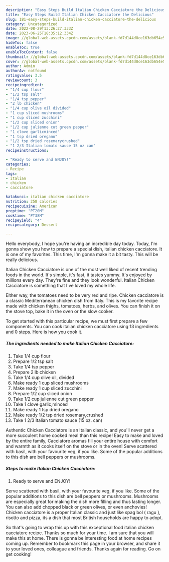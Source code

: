 ```yaml
---
description: "Easy Steps Build Italian Chicken Cacciatore the Delicious"
title: "Easy Steps Build Italian Chicken Cacciatore the Delicious"
slug: 181-easy-steps-build-italian-chicken-cacciatore-the-delicious
category: Uncategorized
date: 2022-08-29T13:26:27.333Z
date: 2023-06-25T18:35:12.334Z
image: //global-web-assets.cpcdn.com/assets/blank-fd7d144d8ce163db654e5a02c40b08a2775adb7897d16e4062681dc7e1b2800f.png
hideToc: false
enableToc: true
enableTocContent: false
thumbnail: //global-web-assets.cpcdn.com/assets/blank-fd7d144d8ce163db654e5a02c40b08a2775adb7897d16e4062681dc7e1b2800f.png
cover: //global-web-assets.cpcdn.com/assets/blank-fd7d144d8ce163db654e5a02c40b08a2775adb7897d16e4062681dc7e1b2800f.png
author: Admin
authorAv: notfound
ratingvalue: 3.5
reviewcount: 3
recipeingredient:
- "1/4 cup flour"
- "1/2 tsp salt"
- "1/4 tsp pepper"
- "2 lb chicken"
- "1/4 cup olive oil divided"
- "1 cup sliced mushrooms"
- "1 cup sliced zucchini"
- "1/2 cup sliced onion"
- "1/2 cup julienne cut green pepper"
- "1 clove garlicminced"
- "1 tsp dried oregano"
- "1/2 tsp dried rosemarycrushed"
- "1 2/3 Italian tomato sauce 15 oz can"
recipeinstructions:

- "Ready to serve and ENJOY!"
categories:
- Recipe
tags:
- italian
- chicken
- cacciatore

katakunci: italian chicken cacciatore 
nutrition: 258 calories
recipecuisine: American
preptime: "PT20M"
cooktime: "PT38M"
recipeyield: "4"
recipecategory: Dessert

---
```



Hello everybody, I hope you're having an incredible day today. Today, I'm gonna show you how to prepare a special dish, italian chicken cacciatore. It is one of my favorites. This time, I'm gonna make it a bit tasty. This will be really delicious.

Italian Chicken Cacciatore is one of the most well liked of recent trending foods in the world. It's simple, it's fast, it tastes yummy. It's enjoyed by millions every day. They're fine and they look wonderful. Italian Chicken Cacciatore is something that I've loved my whole life.

Either way, the tomatoes need to be very red and ripe. Chicken cacciatore is a classic Mediterranean chicken dish from Italy. This is my favorite recipe made with chicken thighs, tomatoes, herbs, and olives. You can finish it on the stove top, bake it in the oven or the slow cooker.


To get started with this particular recipe, we must first prepare a few components. You can cook italian chicken cacciatore using 13 ingredients and 0 steps. Here is how you cook it.

<!--inarticleads1-->

##### The ingredients needed to make Italian Chicken Cacciatore:

1. Take 1/4 cup flour
1. Prepare 1/2 tsp salt
1. Take 1/4 tsp pepper
1. Prepare 2 lb chicken
1. Take 1/4 cup olive oil, divided
1. Make ready 1 cup sliced mushrooms
1. Make ready 1 cup sliced zucchini
1. Prepare 1/2 cup sliced onion
1. Take 1/2 cup julienne cut green pepper
1. Take 1 clove garlic,minced
1. Make ready 1 tsp dried oregano
1. Make ready 1/2 tsp dried rosemary,crushed
1. Take 1 2/3 Italian tomato sauce (15 oz. can)


Authentic Chicken Cacciatore is an Italian classic, and you&#39;ll never get a more succulent home cooked meal than this recipe! Easy to make and loved by the entire family, Cacciatore aromas fill your entire house with comfort and warmth as it cooks itself on the stove or in the oven! Serve scattered with basil, with your favourite veg, if you like. Some of the popular additions to this dish are bell peppers or mushrooms. 

<!--inarticleads2-->

##### Steps to make Italian Chicken Cacciatore:


1. Ready to serve and ENJOY!

Serve scattered with basil, with your favourite veg, if you like. Some of the popular additions to this dish are bell peppers or mushrooms. Mushrooms are especially great for making the dish more filling and thus lasting longer. You can also add chopped black or green olives, or even anchovies! Chicken cacciatore is a proper Italian classic and just like spag bol ( ragu ), risotto and pizza, its a dish that most British households are happy to adopt. 

So that's going to wrap this up with this exceptional food italian chicken cacciatore recipe. Thanks so much for your time. I am sure that you will make this at home. There is gonna be interesting food at home recipes coming up. Remember to bookmark this page in your browser, and share it to your loved ones, colleague and friends. Thanks again for reading. Go on get cooking!
